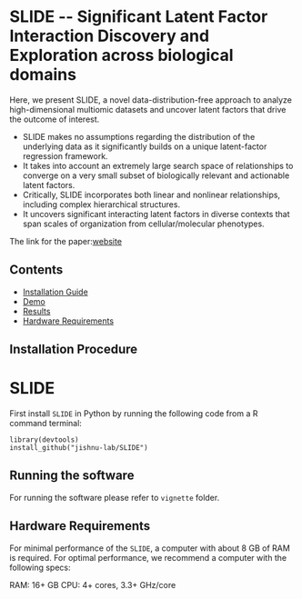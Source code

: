 SLIDE -- Significant Latent Factor Interaction Discovery and Exploration across biological domains
============================================
 
 
 Here, we present SLIDE, a novel data-distribution-free approach to analyze high-dimensional multiomic datasets and uncover latent factors that drive the outcome of interest.
 - SLIDE makes no assumptions regarding the distribution of the underlying data as it significantly builds on a unique latent-factor regression framework.
 - It takes into account an extremely large search space of relationships to converge on a very small subset of biologically relevant and actionable latent factors.
 - Critically, SLIDE incorporates both linear and nonlinear relationships, including complex hierarchical structures.
 - It uncovers significant interacting latent factors in diverse contexts that span scales of organization from cellular/molecular phenotypes.

The link for the paper:[website](https://www.nature.com/articles/s41592-024-02175-z)





## Contents

- [Installation Guide](#installation-guide)
- [Demo](#demo)
- [Results](#results)
- [Hardware Requirements](#Hardware-Requirements)



## Installation Procedure
# SLIDE
First install `SLIDE` in Python by running the following code from a  R command terminal:



```library(devtools)```   
```install_github("jishnu-lab/SLIDE")```



## Running the software

For running the software please refer to `vignette` folder. 




## Hardware Requirements
For minimal performance of the ```SLIDE```,  a computer with about 8 GB of RAM is required. For optimal performance, we recommend a computer with the following specs:

RAM: 16+ GB
CPU: 4+ cores, 3.3+ GHz/core






   
